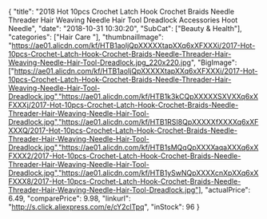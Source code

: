 {
	"title": "2018 Hot 10pcs Crochet Latch Hook Crochet Braids Needle Threader Hair Weaving Needle Hair Tool Dreadlock Accessories Hoot Needle",
	"date": "2018-10-31 10:30:20",
	"SubCat": ["Beauty & Health"],
	"categories": ["Hair Care "],
	"thumbnailImage": "https://ae01.alicdn.com/kf/HTB1aoIjQpXXXXXtapXXq6xXFXXXi/2017-Hot-10pcs-Crochet-Latch-Hook-Crochet-Braids-Needle-Threader-Hair-Weaving-Needle-Hair-Tool-Dreadlock.jpg_220x220.jpg",
	"BigImage": ["https://ae01.alicdn.com/kf/HTB1aoIjQpXXXXXtapXXq6xXFXXXi/2017-Hot-10pcs-Crochet-Latch-Hook-Crochet-Braids-Needle-Threader-Hair-Weaving-Needle-Hair-Tool-Dreadlock.jpg","https://ae01.alicdn.com/kf/HTB1k3kCQpXXXXXSXVXXq6xXFXXXj/2017-Hot-10pcs-Crochet-Latch-Hook-Crochet-Braids-Needle-Threader-Hair-Weaving-Needle-Hair-Tool-Dreadlock.jpg","https://ae01.alicdn.com/kf/HTB1RSI8QpXXXXXfXXXXq6xXFXXXQ/2017-Hot-10pcs-Crochet-Latch-Hook-Crochet-Braids-Needle-Threader-Hair-Weaving-Needle-Hair-Tool-Dreadlock.jpg","https://ae01.alicdn.com/kf/HTB1sMQqQpXXXXaqaXXXq6xXFXXX2/2017-Hot-10pcs-Crochet-Latch-Hook-Crochet-Braids-Needle-Threader-Hair-Weaving-Needle-Hair-Tool-Dreadlock.jpg","https://ae01.alicdn.com/kf/HTB1ySwNQpXXXXcnXpXXq6xXFXXX8/2017-Hot-10pcs-Crochet-Latch-Hook-Crochet-Braids-Needle-Threader-Hair-Weaving-Needle-Hair-Tool-Dreadlock.jpg"],
	"actualPrice": 6.49,
	"comparePrice": 9.98,
	"linkurl": "http://s.click.aliexpress.com/e/cY2clTpq",
	"inStock": 96
}
